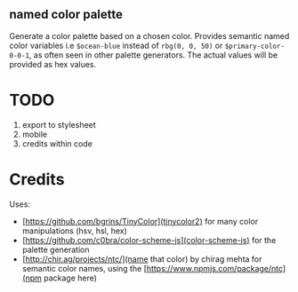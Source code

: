 ## named color palette

Generate a color palette based on a chosen color.  Provides semantic named color variables i.e `$ocean-blue` instead of `rbg(0, 0, 50)` or `$primary-color-0-0-1`, as often seen in other palette generators.  The actual values will be provided as hex values.

# TODO
1. export to stylesheet
2. mobile
3. credits within code

# Credits

Uses:
- [https://github.com/bgrins/TinyColor](tinycolor2) for many color manipulations (hsv, hsl, hex)
- [https://github.com/c0bra/color-scheme-js](color-scheme-js) for the palette generation
- [http://chir.ag/projects/ntc/](name that color) by chirag mehta for semantic color names, using the [https://www.npmjs.com/package/ntc](npm package here)
